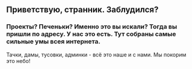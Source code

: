## Приветствую, странник. Заблудился?
### Проекты? Печеньки? Именно это вы искали? Тогда вы пришли по адресу. У нас это есть. Тут собраны самые сильные умы всея интернета.

Тачки, дамы, тусовки, админки - всё это наше и с нами. Мы покорим это небо!
